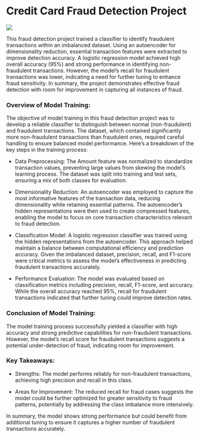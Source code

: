 # Credit Card Fraud Detection Project 
![](https://www.datascienceportfol.io/static/profile_pics/pr14_A38ED02CE0D67F0A3BF5.jpg)

This fraud detection project trained a classifier to identify fraudulent transactions within an imbalanced dataset. Using an autoencoder for dimensionality reduction, essential transaction features were extracted to improve detection accuracy. A logistic regression model achieved high overall accuracy (95%) and strong performance in identifying non-fraudulent transactions. However, the model’s recall for fraudulent transactions was lower, indicating a need for further tuning to enhance fraud sensitivity. In summary, the project demonstrates effective fraud detection with room for improvement in capturing all instances of fraud.

### Overview of Model Training:
The objective of model training in this fraud detection project was to develop a reliable classifier to distinguish between normal (non-fraudulent) and fraudulent transactions. The dataset, which contained significantly more non-fraudulent transactions than fraudulent ones, required careful handling to ensure balanced model performance. Here’s a breakdown of the key steps in the training process:

- Data Preprocessing: The Amount feature was normalized to standardize transaction values, preventing large values from skewing the model’s learning process.
The dataset was split into training and test sets, ensuring a mix of both classes for evaluation.

- Dimensionality Reduction: An autoencoder was employed to capture the most informative features of the transaction data, reducing dimensionality while retaining essential patterns.
The autoencoder’s hidden representations were then used to create compressed features, enabling the model to focus on core transaction characteristics relevant to fraud detection.

- Classification Model: A logistic regression classifier was trained using the hidden representations from the autoencoder. This approach helped maintain a balance between computational efficiency and prediction accuracy.
Given the imbalanced dataset, precision, recall, and F1-score were critical metrics to assess the model’s effectiveness in predicting fraudulent transactions accurately.

- Performance Evaluation: The model was evaluated based on classification metrics including precision, recall, F1-score, and accuracy. While the overall accuracy reached 95%, recall for fraudulent transactions indicated that further tuning could improve detection rates.

### Conclusion of Model Training:
The model training process successfully yielded a classifier with high accuracy and strong predictive capabilities for non-fraudulent transactions. However, the model’s recall score for fraudulent transactions suggests a potential under-detection of fraud, indicating room for improvement.

### Key Takeaways:

- Strengths: The model performs reliably for non-fraudulent transactions, achieving high precision and recall in this class.

- Areas for Improvement: The reduced recall for fraud cases suggests the model could be further optimized for greater sensitivity to fraud patterns, potentially by addressing the class imbalance more intensively.

In summary, the model shows strong performance but could benefit from additional tuning to ensure it captures a higher number of fraudulent transactions accurately.


